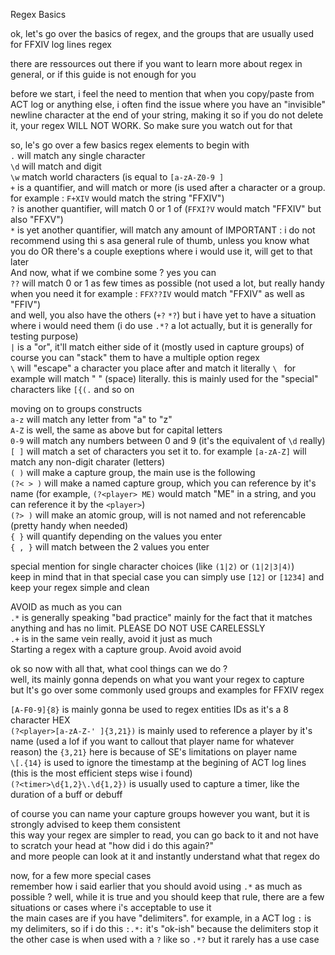 Regex Basics  

ok, let's go over the basics of regex, and the groups that are usually used for FFXIV log lines regex  

there are ressources out there if you want to learn more about regex in general, or if this guide is not enough for you  

before we start, i feel the need to mention that when you copy/paste from ACT log or anything else, i often find  the issue where you have an "invisible" newline character at the end of your string, making it so if you do not delete it, your regex WILL NOT WORK. So make sure you watch out for that  

so, le's go over a few basics regex elements to begin with  
`.` will match any single character  
`\d` will match and digit  
`\w` match world characters (is equal to `[a-zA-Z0-9 ]`  
`+` is a quantifier, and will match  or more (is used after a character or a group. for example : `F+XIV` would match the string "FFXIV")  
`?` is another quantifier, will match 0 or 1 of (`FFXI?V` would match "FFXIV" but also "FFXV")  
`*` is yet another quantifier, will match any amount of IMPORTANT : i do not recommend using thi s asa general rule of thumb, unless you know what you do OR there's a couple exeptions where i would use it, will get to that later  
And now, what if we combine some ? yes you can  
`??` will match 0 or 1 as few times as possible (not used a lot, but really handy when you need it for example : `FFX??IV` would match "FFXIV" as well as "FFIV")  
and well, you also have the others (`+?` `*?`) but i have yet to have a situation where i would need them (i do use `.*?` a lot actually, but it is generally for testing purpose)  
`|` is a "or", it'll match either side of it (mostly used in capture groups) of course you can "stack" them to have a multiple option regex  
`\` will "escape" a character you place after and match it literally `\ ` for example will match " " (space) literally. this is mainly used for the "special" characters like `[{(.` and so on  

moving on to groups constructs  
`a-z` will match any letter from "a" to "z"  
`A-Z` is well, the same as above but for capital letters  
`0-9` will match any numbers between 0 and 9 (it's the equivalent of `\d` really)  
`[ ]` will match a set of characters you set it to. for example `[a-zA-Z]` will match any non-digit charater (letters)  
`( )` will make a capture group, the main use is the following  
`(?< > )` will make a named capture group, which you can reference by it's name (for example, `(?<player> ME)` would match "ME" in a string, and you can reference it by the `<player>`)  
`(?> )` will make an atomic group, will is not named and not referencable (pretty handy when needed)  
`{ }` will quantify depending on the values you enter  
`{ , }` will match between the 2 values you enter  

special mention for single character choices (like `(1|2)` or `(1|2|3|4)`)  
keep in mind that in that special case you can simply use `[12]` or `[1234]` and keep your regex simple and clean  

AVOID as much as you can  
`.*` is generally speaking "bad practice" mainly for the fact that it matches anything and has no limit. PLEASE DO NOT USE CARELESSLY  
`.+` is in the same vein really, avoid it just as much  
Starting a regex with a capture group. Avoid avoid avoid  

ok so now with all that, what cool things can we do ?  
well, its mainly gonna depends on what you want your regex to capture  
but lt's go over some commonly used groups and examples for FFXIV regex  

`[A-F0-9]{8}` is mainly gonna be used to regex entities IDs as it's a 8 character HEX  
`(?<player>[a-zA-Z-' ]{3,21})` is mainly used to reference a player by it's name (used a lof if you want to callout that player name for whatever reason) the `{3,21}` here is because of SE's limitations on player name  
`\[.{14}` is used to ignore the timestamp at the begining of ACT log lines (this is the most efficient steps wise i found)  
`(?<timer>\d{1,2}\.\d{1,2})` is usually used to capture a timer, like the duration of a buff or debuff  

of course you can name your capture groups however you want, but it is strongly advised to keep them consistent  
this way your regex are simpler to read, you can go back to it and not have to scratch your head at "how did i do this again?"  
and more people can look at it and instantly understand what that regex do  

now, for a few more special cases  
remember how i said earlier that you should avoid using `.*` as much as possible ? well, while it is true and you should keep that rule, there are a few situations or cases where i's acceptable to use it  
the main cases are if you have "delimiters". for example, in a ACT log `:` is my delimiters, so if i do this `:.*:` it's "ok-ish" because the delimiters stop it  
the other case is when used with a `?` like so `.*?` but it rarely has a use case  
